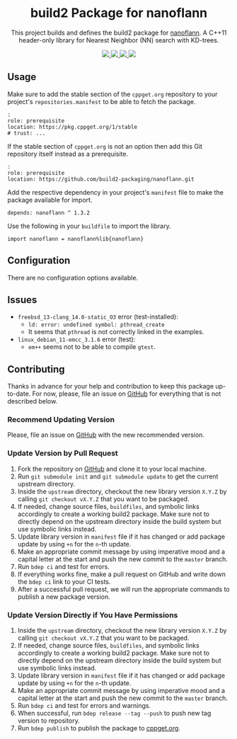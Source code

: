 <h1 align="center">
    build2 Package for nanoflann
</h1>

<p align="center">
    This project builds and defines the build2 package for <a href="https://github.com/jlblancoc/nanoflann">nanoflann</a>.
    A C++11 header-only library for Nearest Neighbor (NN) search with KD-trees.
</p>

<p align="center">
    <a href="https://github.com/jlblancoc/nanoflann">
        <img src="https://img.shields.io/website/https/github.com/jlblancoc/nanoflann.svg?down_message=offline&label=Official&style=for-the-badge&up_color=blue&up_message=online">
    </a>
    <a href="https://github.com/build2-packaging/nanoflann">
        <img src="https://img.shields.io/website/https/github.com/build2-packaging/nanoflann.svg?down_message=offline&label=build2&style=for-the-badge&up_color=blue&up_message=online">
    </a>
    <a href="https://cppget.org/nanoflann">
        <img src="https://img.shields.io/website/https/cppget.org/nanoflann.svg?down_message=offline&label=cppget.org&style=for-the-badge&up_color=blue&up_message=online">
    </a>
    <a href="https://queue.cppget.org/nanoflann">
        <img src="https://img.shields.io/website/https/queue.cppget.org/nanoflann.svg?down_message=empty&down_color=blue&label=queue.cppget.org&style=for-the-badge&up_color=orange&up_message=running">
    </a>
</p>

## Usage
Make sure to add the stable section of the `cppget.org` repository to your project's `repositories.manifest` to be able to fetch the package.

    :
    role: prerequisite
    location: https://pkg.cppget.org/1/stable
    # trust: ...

If the stable section of `cppget.org` is not an option then add this Git repository itself instead as a prerequisite.

    :
    role: prerequisite
    location: https://github.com/build2-packaging/nanoflann.git

Add the respective dependency in your project's `manifest` file to make the package available for import.

    depends: nanoflann ^ 1.3.2

Use the following in your `buildfile` to import the library.

    import nanoflann = nanoflann%lib{nanoflann}

## Configuration
There are no configuration options available.

## Issues
- `freebsd_13-clang_14.0-static_O3` error (test-installed):
    + `ld: error: undefined symbol: pthread_create`
    + It seems that `pthread` is not correctly linked in the examples.
- `linux_debian_11-emcc_3.1.6` error (test):
    + `em++` seems not to be able to compile `gtest`.

## Contributing
Thanks in advance for your help and contribution to keep this package up-to-date.
For now, please, file an issue on [GitHub](https://github.com/build2-packaging/nanoflann/issues) for everything that is not described below.

### Recommend Updating Version
Please, file an issue on [GitHub](https://github.com/build2-packaging/nanoflann/issues) with the new recommended version.

### Update Version by Pull Request
1. Fork the repository on [GitHub](https://github.com/build2-packaging/nanoflann) and clone it to your local machine.
2. Run `git submodule init` and `git submodule update` to get the current upstream directory.
3. Inside the `upstream` directory, checkout the new library version `X.Y.Z` by calling `git checkout vX.Y.Z` that you want to be packaged.
4. If needed, change source files, `buildfiles`, and symbolic links accordingly to create a working build2 package. Make sure not to directly depend on the upstream directory inside the build system but use symbolic links instead.
5. Update library version in `manifest` file if it has changed or add package update by using `+n` for the `n`-th update.
6. Make an appropriate commit message by using imperative mood and a capital letter at the start and push the new commit to the `master` branch.
7. Run `bdep ci` and test for errors.
8. If everything works fine, make a pull request on GitHub and write down the `bdep ci` link to your CI tests.
9. After a successful pull request, we will run the appropriate commands to publish a new package version.

### Update Version Directly if You Have Permissions
1. Inside the `upstream` directory, checkout the new library version `X.Y.Z` by calling `git checkout vX.Y.Z` that you want to be packaged.
2. If needed, change source files, `buildfiles`, and symbolic links accordingly to create a working build2 package. Make sure not to directly depend on the upstream directory inside the build system but use symbolic links instead.
3. Update library version in `manifest` file if it has changed or add package update by using `+n` for the `n`-th update.
4. Make an appropriate commit message by using imperative mood and a capital letter at the start and push the new commit to the `master` branch.
5. Run `bdep ci` and test for errors and warnings.
6. When successful, run `bdep release --tag --push` to push new tag version to repository.
7. Run `bdep publish` to publish the package to [cppget.org](https://cppget.org).
